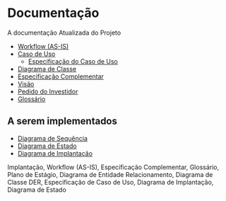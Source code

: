 # Documentação

A documentação Atualizada do Projeto

- [Workflow (AS-IS)](rup_class.md) 
- [Caso de Uso](rup_uc.md)
    - [Especificação do Caso de Uso](rup_ucspec.md)
- [Diagrama de Classe](rup_class.md) 
- [Especificação Complementar](rup_ssspec.md)   
- [Visão](visao.md)
- [Pedido do Investidor](rup_stkreq.md)
- [Glossário](rup_gloss.md)


## A serem implementados

- [Diagrama de Sequência](rup_gloss.md)
- [Diagrama de Estado](rup_gloss.md)
- [Diagrama de Implantação](rup_gloss.md)



Implantação,
Workflow (AS-IS),
Especificação Complementar,
Glossário,
Plano de Estágio, 
Diagrama de Entidade Relacionamento,
Diagrama de Classe
DER,
Especificação de Caso de Uso,
Diagrama de Implantação,
Diagrama de Estado